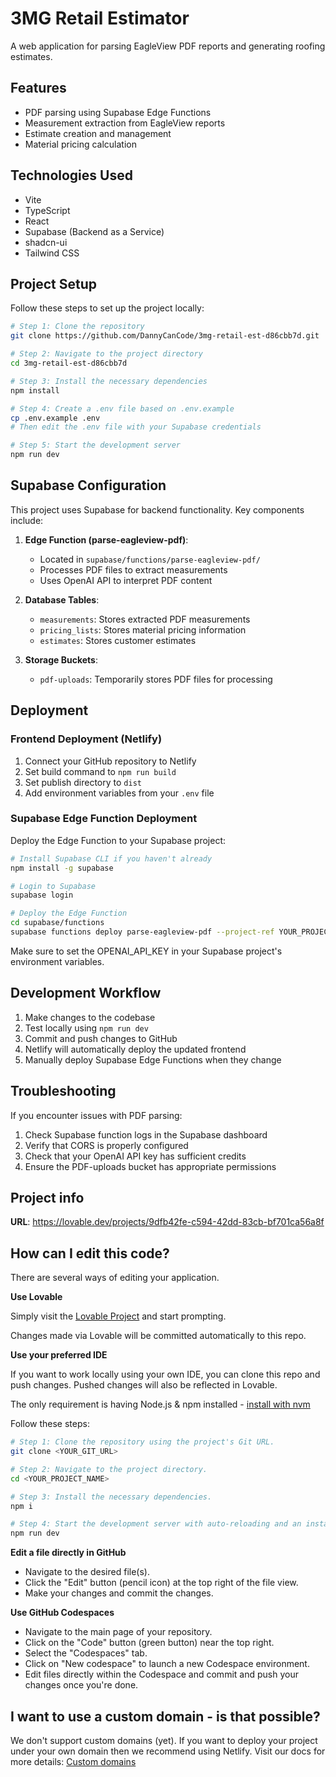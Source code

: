 # 3MG Retail Estimator

A web application for parsing EagleView PDF reports and generating roofing estimates.

## Features

- PDF parsing using Supabase Edge Functions
- Measurement extraction from EagleView reports
- Estimate creation and management
- Material pricing calculation

## Technologies Used

- Vite
- TypeScript
- React
- Supabase (Backend as a Service)
- shadcn-ui
- Tailwind CSS

## Project Setup

Follow these steps to set up the project locally:

```sh
# Step 1: Clone the repository
git clone https://github.com/DannyCanCode/3mg-retail-est-d86cbb7d.git

# Step 2: Navigate to the project directory
cd 3mg-retail-est-d86cbb7d

# Step 3: Install the necessary dependencies
npm install

# Step 4: Create a .env file based on .env.example
cp .env.example .env
# Then edit the .env file with your Supabase credentials

# Step 5: Start the development server
npm run dev
```

## Supabase Configuration

This project uses Supabase for backend functionality. Key components include:

1. **Edge Function (parse-eagleview-pdf)**:
   - Located in `supabase/functions/parse-eagleview-pdf/`
   - Processes PDF files to extract measurements
   - Uses OpenAI API to interpret PDF content

2. **Database Tables**:
   - `measurements`: Stores extracted PDF measurements
   - `pricing_lists`: Stores material pricing information
   - `estimates`: Stores customer estimates

3. **Storage Buckets**:
   - `pdf-uploads`: Temporarily stores PDF files for processing

## Deployment

### Frontend Deployment (Netlify)

1. Connect your GitHub repository to Netlify
2. Set build command to `npm run build`
3. Set publish directory to `dist`
4. Add environment variables from your `.env` file

### Supabase Edge Function Deployment

Deploy the Edge Function to your Supabase project:

```sh
# Install Supabase CLI if you haven't already
npm install -g supabase

# Login to Supabase
supabase login

# Deploy the Edge Function
cd supabase/functions
supabase functions deploy parse-eagleview-pdf --project-ref YOUR_PROJECT_REF
```

Make sure to set the OPENAI_API_KEY in your Supabase project's environment variables.

## Development Workflow

1. Make changes to the codebase
2. Test locally using `npm run dev`
3. Commit and push changes to GitHub
4. Netlify will automatically deploy the updated frontend
5. Manually deploy Supabase Edge Functions when they change

## Troubleshooting

If you encounter issues with PDF parsing:

1. Check Supabase function logs in the Supabase dashboard
2. Verify that CORS is properly configured
3. Check that your OpenAI API key has sufficient credits
4. Ensure the PDF-uploads bucket has appropriate permissions

## Project info

**URL**: https://lovable.dev/projects/9dfb42fe-c594-42dd-83cb-bf701ca56a8f

## How can I edit this code?

There are several ways of editing your application.

**Use Lovable**

Simply visit the [Lovable Project](https://lovable.dev/projects/9dfb42fe-c594-42dd-83cb-bf701ca56a8f) and start prompting.

Changes made via Lovable will be committed automatically to this repo.

**Use your preferred IDE**

If you want to work locally using your own IDE, you can clone this repo and push changes. Pushed changes will also be reflected in Lovable.

The only requirement is having Node.js & npm installed - [install with nvm](https://github.com/nvm-sh/nvm#installing-and-updating)

Follow these steps:

```sh
# Step 1: Clone the repository using the project's Git URL.
git clone <YOUR_GIT_URL>

# Step 2: Navigate to the project directory.
cd <YOUR_PROJECT_NAME>

# Step 3: Install the necessary dependencies.
npm i

# Step 4: Start the development server with auto-reloading and an instant preview.
npm run dev
```

**Edit a file directly in GitHub**

- Navigate to the desired file(s).
- Click the "Edit" button (pencil icon) at the top right of the file view.
- Make your changes and commit the changes.

**Use GitHub Codespaces**

- Navigate to the main page of your repository.
- Click on the "Code" button (green button) near the top right.
- Select the "Codespaces" tab.
- Click on "New codespace" to launch a new Codespace environment.
- Edit files directly within the Codespace and commit and push your changes once you're done.

## I want to use a custom domain - is that possible?

We don't support custom domains (yet). If you want to deploy your project under your own domain then we recommend using Netlify. Visit our docs for more details: [Custom domains](https://docs.lovable.dev/tips-tricks/custom-domain/)
